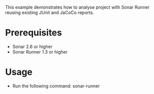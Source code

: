 This example demonstrates how to analyse project with Sonar Runner reusing existing JUnit and JaCoCo reports.

Prerequisites
=============
* Sonar 2.6 or higher
* Sonar Runner 1.3 or higher

Usage
=====
* Run the following command: sonar-runner
